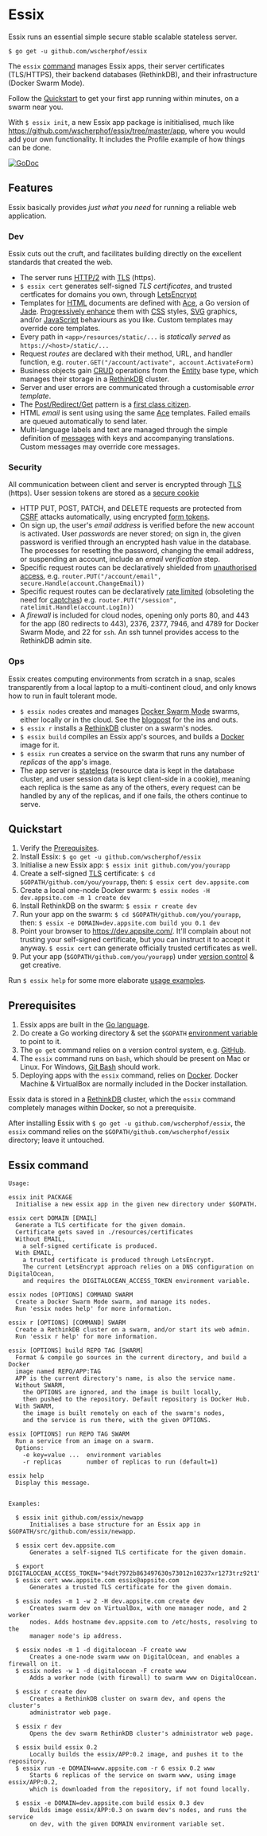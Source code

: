 # Essix
Essix runs an essential simple secure stable scalable stateless server.

`$ go get -u github.com/wscherphof/essix`

The `essix` [command](#essix-command) manages Essix apps, their server
certificates (TLS/HTTPS), their backend databases (RethinkDB), and their
infrastructure (Docker Swarm Mode).

Follow the [Quickstart](#quickstart) to get your first app running within
minutes, on a swarm near you.

With `$ essix init`, a new Essix app package is inititialised, much like
https://github.com/wscherphof/essix/tree/master/app, where you would add your
own functionality. It includes the Profile example of how things can be done.

[![GoDoc](https://godoc.org/github.com/wscherphof/essix?status.svg)](https://godoc.org/github.com/wscherphof/essix)

## Features
Essix basically provides _just what you need_ for running a reliable web
application.

### Dev
Essix cuts out the cruft, and facilitates building directly on the excellent
standards that created the web.

- The server runs [HTTP/2](https://en.wikipedia.org/wiki/HTTP/2) with
[TLS](https://en.wikipedia.org/wiki/Transport_Layer_Security) (https).
- `$ essix cert` generates self-signed _TLS certificates_, and trusted
certficates for domains you own, through [LetsEncrypt](https://letsencrypt.org/)
- Templates for [HTML](https://www.w3.org/html/) documents are defined with
[Ace](https://github.com/yosssi/ace), a Go version of
[Jade](http://jadelang.net/).
[Progressively enhance](https://en.wikipedia.org/wiki/Progressive_enhancement)
them with [CSS](https://www.w3.org/Style/CSS/) styles,
[SVG](https://www.w3.org/Graphics/SVG/) graphics, and/or
[JavaScript](https://www.w3.org/standards/webdesign/script) behaviours as you
like. Custom templates may override core templates.
- Every path in `<app>/resources/static/...` is _statically served_ as
`https://<host>/static/...`
- Request _routes_ are declared with their method, URL, and handler function,
e.g. `router.GET("/account/activate", account.ActivateForm)`
- Business objects gain
[CRUD](https://en.wikipedia.org/wiki/Create,_read,_update_and_delete) operations
from the [Entity](https://godoc.org/github.com/wscherphof/entity) base type,
which manages their storage in a [RethinkDB](https://www.rethinkdb.com/)
cluster.
- Server and user errors are communicated through a customisable
_error template_.
- The [Post/Redirect/Get](https://en.wikipedia.org/wiki/Post/Redirect/Get)
pattern is a
[first class citizen](https://godoc.org/github.com/wscherphof/essix/template#PRG).
- HTML _email_ is sent using using the same [Ace](https://github.com/yosssi/ace)
templates. Failed emails are queued automatically to send later.
- Multi-language labels and text are managed through the simple definition of
[messages](https://godoc.org/github.com/wscherphof/msg) with keys and
accompanying translations. Custom messages may override core messages.


### Security
All communication between client and server is encrypted through
[TLS](https://en.wikipedia.org/wiki/Transport_Layer_Security) (https). User
session tokens are stored as a
[secure cookie](http://www.gorillatoolkit.org/pkg/securecookie)

- HTTP PUT, POST, PATCH, and DELETE requests are protected from
[CSRF](https://www.owasp.org/index.php/Cross-Site_Request_Forgery_(CSRF))
attacks automatically, using encrypted
[form tokens](https://godoc.org/github.com/wscherphof/secure#SecureRouter).
- On sign up, the user's _email address_ is verified before the new account is
activated. User _passwords_ are never stored; on sign in, the given password is
verified through an encrypted hash value in the database. The processes for
resetting the password, changing the email address, or suspending an account,
include an _email verification_ step.
- Specific request routes can be declaratively shielded from
[unauthorised access](https://godoc.org/github.com/wscherphof/secure#Handle),
e.g. `router.PUT("/account/email", secure.Handle(account.ChangeEmail))`
- Specific request routes can be declaratively
[rate limited](https://godoc.org/github.com/wscherphof/essix/ratelimit#Handle)
(obsoleting the need for
[captchas](https://www.owasp.org/index.php/Testing_for_Captcha_(OWASP-AT-012)#WARNING:_CAPTCHA_protection_is_an_ineffective_security_mechanism_and_should_be_perceived_as_a_.22rate_limiting.22_protection_only.21))
e.g. `router.PUT("/session", ratelimit.Handle(account.LogIn))`
- A _firewall_ is included for cloud nodes, opening only ports 80, and 443 for
the app (80 redirects to 443), 2376, 2377, 7946, and 4789 for Docker Swarm Mode,
and 22 for `ssh`. An ssh tunnel provides access to the RethinkDB admin site.

### Ops
Essix creates computing environments from scratch in a snap, scales
transparently from a local laptop to a multi-continent cloud, and only knows how
to run in fault tolerant mode.

- `$ essix nodes` creates and manages
[Docker Swarm Mode](https://docs.docker.com/engine/swarm/) swarms, either
locally or in the cloud. See the
[blogpost](https://wscherphof.wordpress.com/2016/09/13/rethink-swarm-mode/)
for the ins and outs.
- `$ essix r` installs a [RethinkDB](https://www.rethinkdb.com/) cluster on a
swarm's nodes.
- `$ essix build` compiles an Essix app's sources, and builds a
[Docker](https://www.docker.com/) image for it.
- `$ essix run` creates a service on the swarm that runs any number of
_replicas_ of the app's image.
- The app server is
[stateless](http://whatisrest.com/rest_constraints/stateless_profile)
(resource data is kept in the database cluster, and user session data is kept
client-side in a cookie), meaning each replica is the same as any of the others,
every request can be handled by any of the replicas, and if one fails, the
others continue to serve.


## Quickstart

1. Verify the [Prerequisites](#prerequisites).
1. Install Essix: `$ go get -u github.com/wscherphof/essix`
1. Initialise a new Essix app: `$ essix init github.com/you/yourapp`
1. Create a self-signed
[TLS](https://en.wikipedia.org/wiki/Transport_Layer_Security) certificate:
`$ cd $GOPATH/github.com/you/yourapp`, then: `$ essix cert dev.appsite.com`
1. Create a local one-node Docker swarm: `$ essix nodes -H dev.appsite.com -m 1
create dev`
1. Install RethinkDB on the swarm: `$ essix r create dev`
1. Run your app on the swarm: `$ cd $GOPATH/github.com/you/yourapp`, then:
`$ essix -e DOMAIN=dev.appsite.com build you 0.1 dev`
1. Point your browser to https://dev.appsite.com/. It'll complain about not
trusting your self-signed certificate, but you can instruct it to accept it
anyway. `$ essix cert` can generate officially trusted certificates as well.
1. Put your app (`$GOPATH/github.com/you/yourapp`) under
[version control](https://guides.github.com/introduction/getting-your-project-on-github)
& get creative.

Run `$ essix help` for some more elaborate [usage examples]((#essix-command)).

## Prerequisites

1. Essix apps are built in the [Go language](https://golang.org/doc/install).
1. Do create a Go working directory & set the `$GOPATH`
[environment variable](https://golang.org/doc/install#testing) to point to it.
1. The `go get` command relies on a version control system, e.g.
[GitHub](https://github.com/).
1. The `essix` command runs on `bash`, which should be present on Mac or Linux.
For Windows, [Git Bash](https://git-for-windows.github.io/) should work.
1. Deploying apps with the `essix` command, relies on
[Docker](https://www.docker.com/products/docker). Docker Machine & VirtualBox
are normally included in the Docker installation.

Essix data is stored in a [RethinkDB](https://www.rethinkdb.com/) cluster, which
the `essix` command completely manages within Docker, so not a prerequisite.

After installing Essix with `$ go get -u github.com/wscherphof/essix`, the
`essix` command relies on the `$GOPATH/github.com/wscherphof/essix` directory;
leave it untouched.

## Essix command
```
Usage:

essix init PACKAGE
  Initialise a new essix app in the given new directory under $GOPATH.

essix cert DOMAIN [EMAIL]
  Generate a TLS certificate for the given domain.
  Certificate gets saved in ./resources/certificates
  Without EMAIL,
    a self-signed certificate is produced.
  With EMAIL,
    a trusted certificate is produced through LetsEncrypt.
    The current LetsEncrypt approach relies on a DNS configuration on DigitalOcean,
    and requires the DIGITALOCEAN_ACCESS_TOKEN environment variable.

essix nodes [OPTIONS] COMMAND SWARM
  Create a Docker Swarm Mode swarm, and manage its nodes.
  Run 'essix nodes help' for more information.

essix r [OPTIONS] [COMMAND] SWARM
  Create a RethinkDB cluster on a swarm, and/or start its web admin.
  Run 'essix r help' for more information.

essix [OPTIONS] build REPO TAG [SWARM]
  Format & compile go sources in the current directory, and build a Docker
  image named REPO/APP:TAG
  APP is the current directory's name, is also the service name.
  Without SWARM,
    the OPTIONS are ignored, and the image is built locally,
    then pushed to the repository. Default repository is Docker Hub.
  With SWARM,
    the image is built remotely on each of the swarm's nodes,
    and the service is run there, with the given OPTIONS.

essix [OPTIONS] run REPO TAG SWARM
  Run a service from an image on a swarm.
  Options:
    -e key=value ...  environment variables
    -r replicas       number of replicas to run (default=1)

essix help
  Display this message.


Examples:

  $ essix init github.com/essix/newapp
      Initialises a base structure for an Essix app in $GOPATH/src/github.com/essix/newapp.

  $ essix cert dev.appsite.com
      Generates a self-signed TLS certificate for the given domain.

  $ export DIGITALOCEAN_ACCESS_TOKEN="94dt7972b863497630s73012n10237xr1273trz92t1"
  $ essix cert www.appsite.com essix@appsite.com
      Generates a trusted TLS certificate for the given domain.

  $ essix nodes -m 1 -w 2 -H dev.appsite.com create dev
      Creates swarm dev on VirtualBox, with one manager node, and 2 worker
      nodes. Adds hostname dev.appsite.com to /etc/hosts, resolving to the
      manager node's ip address.

  $ essix nodes -m 1 -d digitalocean -F create www
      Creates a one-node swarm www on DigitalOcean, and enables a firewall on it.
  $ essix nodes -w 1 -d digitalocean -F create www
      Adds a worker node (with firewall) to swarm www on DigitalOcean.

  $ essix r create dev
      Creates a RethinkDB cluster on swarm dev, and opens the cluster's
      administrator web page.

  $ essix r dev
      Opens the dev swarm RethinkDB cluster's administrator web page.

  $ essix build essix 0.2
      Locally builds the essix/APP:0.2 image, and pushes it to the repository.
  $ essix run -e DOMAIN=www.appsite.com -r 6 essix 0.2 www
      Starts 6 replicas of the service on swarm www, using image essix/APP:0.2,
      which is downloaded from the repository, if not found locally.

  $ essix -e DOMAIN=dev.appsite.com build essix 0.3 dev
      Builds image essix/APP:0.3 on swarm dev's nodes, and runs the service
      on dev, with the given DOMAIN environment variable set.
```
